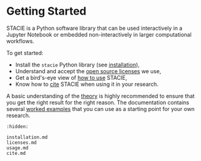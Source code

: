 # Getting Started

STACIE is a Python software library that can be used interactively in a Jupyter Notebook
or embedded non-interactively in larger computational workflows.

To get started:

- Install the `stacie` Python library (see [installation](installation.md)),
- Understand and accept the [open source licenses](licenses.md) we use,
- Get a bird's-eye view of [how to use](usage.md) STACIE,
- Know how to [cite](cite.md) STACIE when using it in your research.

A basic understanding of the [theory](../theory/index.md) is highly recommended
to ensure that you get the right result for the right reason.
The documentation contains several [worked examples](../examples/index.md)
that you can use as a starting point for your own research.

```{toctree}
:hidden:

installation.md
licenses.md
usage.md
cite.md
```
